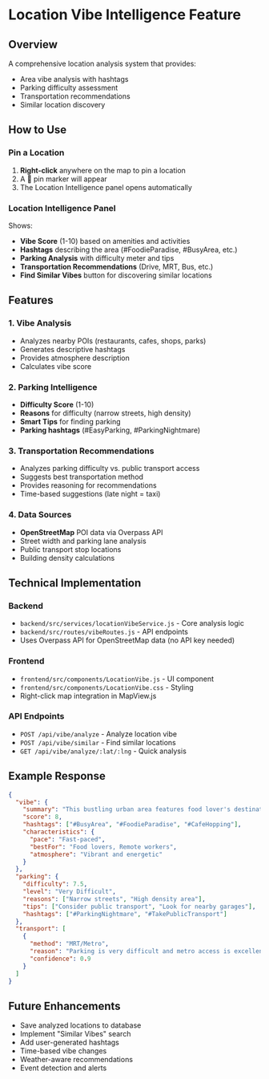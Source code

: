 # Location Vibe Intelligence Feature

## Overview
A comprehensive location analysis system that provides:
- Area vibe analysis with hashtags
- Parking difficulty assessment
- Transportation recommendations
- Similar location discovery

## How to Use

### Pin a Location
1. **Right-click** anywhere on the map to pin a location
2. A 📌 pin marker will appear
3. The Location Intelligence panel opens automatically

### Location Intelligence Panel
Shows:
- **Vibe Score** (1-10) based on amenities and activities
- **Hashtags** describing the area (#FoodieParadise, #BusyArea, etc.)
- **Parking Analysis** with difficulty meter and tips
- **Transportation Recommendations** (Drive, MRT, Bus, etc.)
- **Find Similar Vibes** button for discovering similar locations

## Features

### 1. Vibe Analysis
- Analyzes nearby POIs (restaurants, cafes, shops, parks)
- Generates descriptive hashtags
- Provides atmosphere description
- Calculates vibe score

### 2. Parking Intelligence
- **Difficulty Score** (1-10)
- **Reasons** for difficulty (narrow streets, high density)
- **Smart Tips** for finding parking
- **Parking hashtags** (#EasyParking, #ParkingNightmare)

### 3. Transportation Recommendations
- Analyzes parking difficulty vs. public transport access
- Suggests best transportation method
- Provides reasoning for recommendations
- Time-based suggestions (late night = taxi)

### 4. Data Sources
- **OpenStreetMap** POI data via Overpass API
- Street width and parking lane analysis
- Public transport stop locations
- Building density calculations

## Technical Implementation

### Backend
- `backend/src/services/locationVibeService.js` - Core analysis logic
- `backend/src/routes/vibeRoutes.js` - API endpoints
- Uses Overpass API for OpenStreetMap data (no API key needed)

### Frontend
- `frontend/src/components/LocationVibe.js` - UI component
- `frontend/src/components/LocationVibe.css` - Styling
- Right-click map integration in MapView.js

### API Endpoints
- `POST /api/vibe/analyze` - Analyze location vibe
- `POST /api/vibe/similar` - Find similar locations
- `GET /api/vibe/analyze/:lat/:lng` - Quick analysis

## Example Response
```json
{
  "vibe": {
    "summary": "This bustling urban area features food lover's destination, great cafe scene.",
    "score": 8,
    "hashtags": ["#BusyArea", "#FoodieParadise", "#CafeHopping"],
    "characteristics": {
      "pace": "Fast-paced",
      "bestFor": "Food lovers, Remote workers",
      "atmosphere": "Vibrant and energetic"
    }
  },
  "parking": {
    "difficulty": 7.5,
    "level": "Very Difficult",
    "reasons": ["Narrow streets", "High density area"],
    "tips": ["Consider public transport", "Look for nearby garages"],
    "hashtags": ["#ParkingNightmare", "#TakePublicTransport"]
  },
  "transport": [
    {
      "method": "MRT/Metro",
      "reason": "Parking is very difficult and metro access is excellent",
      "confidence": 0.9
    }
  ]
}
```

## Future Enhancements
- Save analyzed locations to database
- Implement "Similar Vibes" search
- Add user-generated hashtags
- Time-based vibe changes
- Weather-aware recommendations
- Event detection and alerts
